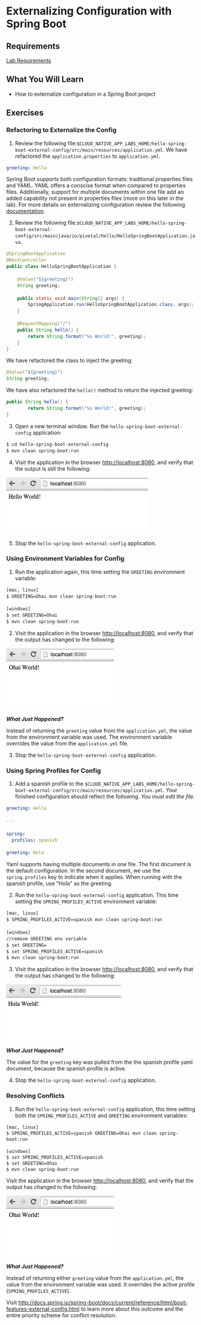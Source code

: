 # Externalizing Configuration with Spring Boot

## Requirements

[Lab Requirements](../requirements.md)

## What You Will Learn

* How to externalize configuration in a Spring Boot project

## Exercises

### Refactoring to Externalize the Config

1) Review the following file:`$CLOUD_NATIVE_APP_LABS_HOME/hello-spring-boot-external-config/src/main/resources/application.yml`.  We have refactored the `application.properties` to `application.yml`.

```yml
greeting: Hello
```

Spring Boot supports both configuration formats: traditional properties files and YAML.  YAML offers a conscise format when compared to properties files.  Additionally, support for multiple documents within one file add an added capability not present in properties files (more on this later in the lab).  For more details on externalizing configuration review the following [documentation](http://docs.spring.io/spring-boot/docs/current/reference/html/boot-features-external-config.html).


2) Review the following file:`$CLOUD_NATIVE_APP_LABS_HOME/hello-spring-boot-external-config/src/main/java/io/pivotal/hello/HelloSpringBootApplication.java`.

```java
@SpringBootApplication
@RestController
public class HelloSpringBootApplication {

	@Value("${greeting}")
	String greeting;

    public static void main(String[] args) {
        SpringApplication.run(HelloSpringBootApplication.class, args);
    }

    @RequestMapping("/")
    public String hello() {
        return String.format("%s World!", greeting);
    }
}
```

We have refactored the class to inject the greeting:

```java
@Value("${greeting}")
String greeting;
```

We have also refactored the `hello()` method to return the injected greeting:

```java
public String hello() {
		return String.format("%s World!", greeting);
}
```


3) Open a new terminal window.  Run the `hello-spring-boot-external-config` application:

``` bash
$ cd hello-spring-boot-external-config
$ mvn clean spring-boot:run
```

4) Visit the application in the browser [http://localhost:8080](http://localhost:8080), and verify that the output is still the following:

![Hello World](resources/images/hello-world.png "Hello World")

5) Stop the `hello-spring-boot-external-config` application.

### Using Environment Variables for Config

1) Run the application again, this time setting the `GREETING` environment variable:

```bash
[mac, linux]
$ GREETING=Ohai mvn clean spring-boot:run

[windows]
$ set GREETING=Ohai
$ mvn clean spring-boot:run
```

2) Visit the application in the browser [http://localhost:8080](http://localhost:8080), and verify that the output has changed to the following:

![Ohai World](resources/images/ohai-world.png "Ohai World")

***What Just Happened?***

Instead of returning the `greeting` value from the `application.yml`, the value from the environment variable was used.  The environment variable overrides the value from the `application.yml` file.

3) Stop the `hello-spring-boot-external-config` application.

### Using Spring Profiles for Config

1) Add a spanish profile to the `$CLOUD_NATIVE_APP_LABS_HOME/hello-spring-boot-external-config/src/main/resources/application.yml`. Your finished configuration should reflect the following.  _You must edit the file._

```yml
greeting: Hello

---

spring:
  profiles: spanish

greeting: Hola
```

Yaml supports having multiple documents in one file.  The first document is the default configuration.  In the second document, we  use the `spring.profiles` key to indicate when it applies.  When running with the spanish profile, use "Hola" as the greeting.


2) Run the `hello-spring-boot-external-config` application.  This time setting the `SPRING_PROFILES_ACTIVE` environment variable:

```bash
[mac, linux]
$ SPRING_PROFILES_ACTIVE=spanish mvn clean spring-boot:run

[windows]
//remove GREETING env variable
$ set GREETING=
$ set SPRING_PROFILES_ACTIVE=spanish
$ mvn clean spring-boot:run
```

3) Visit the application in the browser [http://localhost:8080](http://localhost:8080), and verify that the output has changed to the following:

![Hola World](resources/images/hola-world.png "Hola World")

***What Just Happened?***

The value for the `greeting` key was pulled from the the spanish profile yaml document, because the spanish profile is active.

4) Stop the `hello-spring-boot-external-config` application.

### Resolving Conflicts

1) Run the `hello-spring-boot-external-config` application, this time setting both the `SPRING_PROFILES_ACTIVE` and `GREETING` environment variables:

```
[mac, linux]
$ SPRING_PROFILES_ACTIVE=spanish GREETING=Ohai mvn clean spring-boot:run

[windows]
$ set SPRING_PROFILES_ACTIVE=spanish
$ set GREETING=Ohai
$ mvn clean spring-boot:run
```

Visit the application in the browser [http://localhost:8080](http://localhost:8080), and verify that the output has changed to the following:

![Ohai World](resources/images/ohai-world.png "Ohai World")

***What Just Happened?***

Instead of returning either `greeting` value from the `application.yml`, the value from the environment variable was used.  It overrides the active profile (`SPRING_PROFILES_ACTIVE`).

Visit http://docs.spring.io/spring-boot/docs/current/reference/html/boot-features-external-config.html to learn more about this outcome and the entire priority scheme for conflict resolution.
